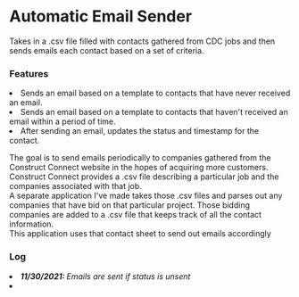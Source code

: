 <h1>Automatic Email Sender</h1>
<p>Takes in a .csv file filled with contacts gathered from CDC jobs and then sends emails each contact based on a set of criteria.</p>
<h3>Features</h3>
    <li>Sends an email based on a template to contacts that have never received an email.</li>
    <li>Sends an email based on a template to contacts that haven't received an email within a period of time.</li>
    <li>After sending an email, updates the status and timestamp for the contact.</li>
    <p>The goal is to send emails periodically to companies gathered from the Construct Connect website in the hopes of acquiring more customers.<br> 
    Construct Connect provides a .csv file describing a particular job and the companies associated with that job.<br>
    A separate application I've made takes those .csv files and parses out any companies that have bid on that particular project. Those bidding companies are added to a .csv file that keeps track of all the contact information.<br>
    This application uses that contact sheet to send out emails accordingly
<h3>Log</h3>
    <li><i><b>11/30/2021: </b>Emails are sent if status is unsent</i><li>
